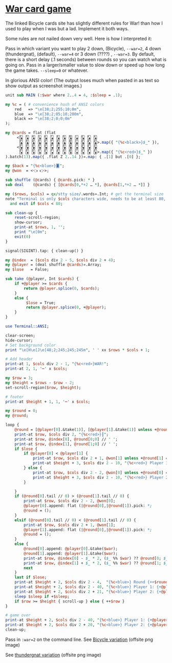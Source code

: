 [1]: https://rosettacode.org/wiki/War_card_game

# [War card game][1]

The linked Bicycle cards site has slightly different rules for War! than how I used to play when I was but a lad. Implement it both ways.



Some rules are not nailed down very well. Here is how I interpreted it:



Pass in which variant you want to play 2 down, (Bicycle), `--war=2`, 4 down (thundergnat), (default), `--war=4` or 3 down (????) , `--war=3`. By default, there is a short delay (.1 seconds) between rounds so you can watch what is going on. Pass in a larger/smaller value to slow down or speed up how long the game takes. `--sleep=0` or whatever.



In glorious ANSI color! (The output loses much when pasted in as text so show output as screenshot images.)

```perl
unit sub MAIN (:$war where 2..4 = 4, :$sleep = .1);

my %c = ( # convenience hash of ANSI colors
    red   => "\e[38;2;255;10;0m",
    blue  => "\e[38;2;05;10;200m",
    black => "\e[38;2;0;0;0m"
);

my @cards = flat (flat
     <🂢 🂣 🂤 🂥 🂦 🂧 🂨 🂩 🂪 🂫 🂭 🂮 🂡
      🃒 🃓 🃔 🃕 🃖 🃗 🃘 🃙 🃚 🃛 🃝 🃞 🃑>.map({ "{%c<black>}$_" }),
     <🂲 🂳 🂴 🂵 🂶 🂷 🂸 🂹 🂺 🂻 🂽 🂾 🂱
      🃂 🃃 🃄 🃅 🃆 🃇 🃈 🃉 🃊 🃋 🃍 🃎 🃁>.map({ "{%c<red>}$_" })
).batch(13).map({ .flat Z 2..14 })».map: { .[1] but .[0] };

my $back = "{%c<blue>}🂠";
my @won  = <👈 👉>;

sub shuffle (@cards) { @cards.pick: * }
sub deal    (@cards) { [@cards[0,*+2 … *], @cards[1,*+2 … *]] }

my ($rows, $cols) = qx/stty size/.words».Int; # get the terminal size
note "Terminal is only $cols characters wide, needs to be at least 80, 120 or more recommended."
  and exit if $cols < 80;

sub clean-up {
    reset-scroll-region;
    show-cursor;
    print-at $rows, 1, '';
    print "\e[0m";
    exit(0)
}

signal(SIGINT).tap: { clean-up() }

my @index  = ($cols div 2 - 5, $cols div 2 + 4);
my @player = (deal shuffle @cards)».Array;
my $lose   = False;

sub take (@player, Int $cards) {
    if +@player >= $cards {
        return @player.splice(0, $cards);
    }
    else {
         $lose = True;
         return @player.splice(0, +@player);
    }
}

use Terminal::ANSI;

clear-screen;
hide-cursor;
# Set background color
print "\e[H\e[J\e[48;2;245;245;245m", ' ' xx $rows * $cols + 1;

# Add header
print-at 1, $cols div 2 - 1, "{%c<red>}WAR!";
print-at 2, 1, '━' x $cols;

my $row = 3;
my $height = $rows - $row - 2;
set-scroll-region($row, $height);

# footer
print-at $height + 1, 1, '━' x $cols;

my $round = 0;
my @round;

loop {
    @round = [@player[0].&take(1)], [@player[1].&take(1)] unless +@round;
    print-at $row, $cols div 2, "{%c<red>}┃";
    print-at $row, @index[0], @round[0;0] // ' ';
    print-at $row, @index[1], @round[1;0] // ' ';
    if $lose {
        if @player[0] < @player[1] {
            print-at $row, $cols div 2 + 1, @won[1] unless +@round[1] == 1;
            print-at $height + 3, $cols div 2 - 10, "{%c<red>} Player 1 is out of cards "
        } else {
            print-at $row, $cols div 2 - 2, @won[0] unless +@round[0] == 1;
            print-at $height + 3, $cols div 2 - 10, "{%c<red>} Player 2 is out of cards "
        }

    }
    if (@round[0].tail // 0) > (@round[1].tail // 0) {
        print-at $row, $cols div 2 - 2, @won[0];
        @player[0].append: flat (|@round[0],|@round[1]).pick: *;
        @round = ();
    }
    elsif (@round[0].tail // 0) < (@round[1].tail // 0) {
        print-at $row, $cols div 2 + 1, @won[1];
        @player[1].append: flat (|@round[0],|@round[1]).pick: *;
        @round = ();
    }
    else {
        @round[0].append: @player[0].&take($war);
        @round[1].append: @player[1].&take($war);
        print-at $row, @index[0] - $_ * 2, ($_ %% $war) ?? @round[0; $_] !! $back for ^@round[0];
        print-at $row, @index[1] + $_ * 2, ($_ %% $war) ?? @round[1; $_] !! $back for ^@round[1];
        next
    }
    last if $lose;
    print-at $height + 2, $cols div 2 - 4,  "{%c<blue>} Round {++$round} ";
    print-at $height + 2, $cols div 2 - 40, "{%c<blue>} Player 1: {+@player[0]} cards ";
    print-at $height + 2, $cols div 2 + 21, "{%c<blue>} Player 2: {+@player[1]} cards ";
    sleep $sleep if +$sleep;
    if $row >= $height { scroll-up } else { ++$row }
}

# game over
print-at $height + 2, $cols div 2 - 40, "{%c<blue>} Player 1: {+@player[0] ?? '52' !! "{%c<red>}0"}{%c<blue>} cards ";
print-at $height + 2, $cols div 2 + 20, "{%c<blue>} Player 2: {+@player[1] ?? '52' !! "{%c<red>}0"}{%c<blue>} cards ";
clean-up;
```


Pass in `:war=2` on the command line. 
See [Bicycle variation](https://github.com/thundergnat/rc/blob/master/img/war-2.png) (offsite png image)



See [thundergnat variation](https://github.com/thundergnat/rc/blob/master/img/war-4.png) (offsite png image)
